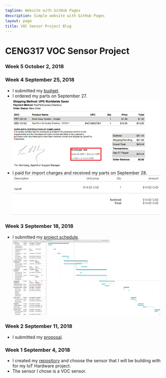 ```yaml
---
tagline: Website with GitHub Pages
description: Simple website with GitHub Pages
layout: page
title: VOC Sensor Project Blog
---
```


# CENG317 VOC Sensor Project

### Week 5 October 2, 2018


### Week 4 September 25, 2018
* I submitted my [budget](https://github.com/PrincessHernandez/VOC_Sensor/blob/master/documentation/Budget.xlsx).
* I ordered my parts on September 27.
![Image of Parts Receipt](https://github.com/PrincessHernandez/VOC_Sensor/blob/master/documentation/Ordered%20Parts.png?raw=true)
* I paid for import charges and received my parts on September 28.
![Image of Import Fee Receipt](https://github.com/PrincessHernandez/VOC_Sensor/blob/master/documentation/Import%20Fee.PNG?raw=true)

### Week 3 September 18, 2018
* I submitted my [project schedule](https://github.com/PrincessHernandez/VOC_Sensor/blob/master/documentation/ProjectSchedule.mpp).
![Image of Project Schedule](https://github.com/PrincessHernandez/VOC_Sensor/blob/master/documentation/ProjectSchedule.png?raw=true)

### Week 2 September 11, 2018
* I submitted my [proposal](https://github.com/PrincessHernandez/VOC_Sensor/blob/master/documentation/ProposalContentPrincessRev02.xlsx).

### Week 1 September 4, 2018
* I created my [repository](https://github.com/PrincessHernandez/VOC_Sensor) and choose the sensor that I will be building with for my IoT Hardware project.
* The sensor I chose is a VOC sensor.
